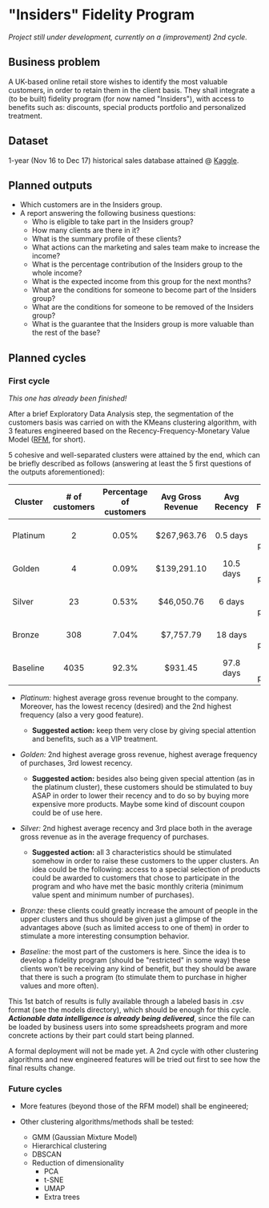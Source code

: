 # "Insiders" Fidelity Program

_Project still under development, currently on a (improvement) 2nd cycle._

## Business problem

A UK-based online retail store wishes to identify the most valuable customers, in order to retain them in the client basis. They shall integrate a (to be built) fidelity program (for now named "Insiders"), with access to benefits such as: discounts, special products portfolio and personalized treatment.

## Dataset

1-year (Nov 16 to Dec 17) historical sales database attained @ [Kaggle](https://www.kaggle.com/vik2012kvs/high-value-customers-identification).

## Planned outputs

- Which customers are in the Insiders group.
- A report answering the following business questions:
  - Who is eligible to take part in the Insiders group?
  - How many clients are there in it?
  - What is the summary profile of these clients?
  - What actions can the marketing and sales team make to increase the income?
  - What is the percentage contribution of the Insiders group to the whole income?
  - What is the expected income from this group for the next months?
  - What are the conditions for someone to become part of the Insiders group?
  - What are the conditions for someone to be removed of the Insiders group?
  - What is the guarantee that the Insiders group is more valuable than the rest of the base?

## Planned cycles

### First cycle

_This one has already been finished!_

After a brief Exploratory Data Analysis step, the segmentation of the customers basis was carried on with the KMeans clustering algorithm, with 3 features engineered based on the Recency-Frequency-Monetary Value Model ([RFM](https://www.investopedia.com/terms/r/rfm-recency-frequency-monetary-value.asp), for short).

5 cohesive and well-separated clusters were attained by the end, which can be briefly described as follows (answering at least the 5 first questions of the outputs aforementioned):

| Cluster | # of customers | Percentage of customers | Avg Gross Revenue | Avg Recency | Avg Frequency |
| ---- | :----: | :----: | :----: | :----: | :----: |
| Platinum | 2 | 0.05%	| $267,963.76	| 0.5 days | 69.5 lifetime purchases |
| Golden | 4 | 0.09%	| $139,291.10	| 10.5 days | 98.8 lifetime purchases |
| Silver	| 23 | 0.53%	| $46,050.76	| 6 days | 64.7 lifetime purchases |
| Bronze | 308 | 7.04%	| $7,757.79	| 18 days | 20.6 lifetime purchases |
| Baseline | 4035 | 92.3%	| $931.45	| 97.8 days | 3.4 lifetime purchases |

- _Platinum:_ highest average gross revenue brought to the company. Moreover, has the lowest recency (desired) and the 2nd highest frequency (also a very good feature).<br>

  - **Suggested action:** keep them very close by giving special attention and benefits, such as a VIP treatment.

- _Golden:_ 2nd highest average gross revenue, highest average frequency of purchases, 3rd lowest recency.<br>

  - **Suggested action:** besides also being given special attention (as in the platinum cluster), these customers should be stimulated to buy ASAP in order to lower their recency and to do so by buying more expensive more products. Maybe some kind of discount coupon could be of use here.

- _Silver:_ 2nd highest average recency and 3rd place both in the average gross revenue as in the average frequency of purchases.<br>

  - **Suggested action:** all 3 characteristics should be stimulated somehow in order to raise these customers to the upper clusters. An idea could be the following: access to a special selection of products could be awarded to customers that chose to participate in the program and who have met the basic monthly criteria (minimum value spent and minimum number of purchases).

- _Bronze:_ these clients could greatly increase the amount of people in the upper clusters and thus should be given just a glimpse of the advantages above (such as limited access to one of them) in order to stimulate a more interesting consumption behavior.

- _Baseline:_ the most part of the customers is here. Since the idea is to develop a fidelity program (should be "restricted" in some way) these clients won't be receiving any kind of benefit, but they should be aware that there is such a program (to stimulate them to purchase in higher values and more often).


This 1st batch of results is fully available through a labeled basis in .csv format (see the models directory), which should be enough for this cycle.<br>
_**Actionable data intelligence is already being delivered**_, since the file can be loaded by business users into some spreadsheets program and more concrete actions by their part could start being planned.<br>

A formal deployment will not be made yet. A 2nd cycle with other clustering algorithms and new engineered features will be tried out first to see how the final results change.

### Future cycles

- More features (beyond those of the RFM model) shall be engineered;

- Other clustering algorithms/methods shall be tested:
  - GMM (Gaussian Mixture Model)
  - Hierarchical clustering
  - DBSCAN
  - Reduction of dimensionality
    - PCA
    - t-SNE
    - UMAP
    - Extra trees

